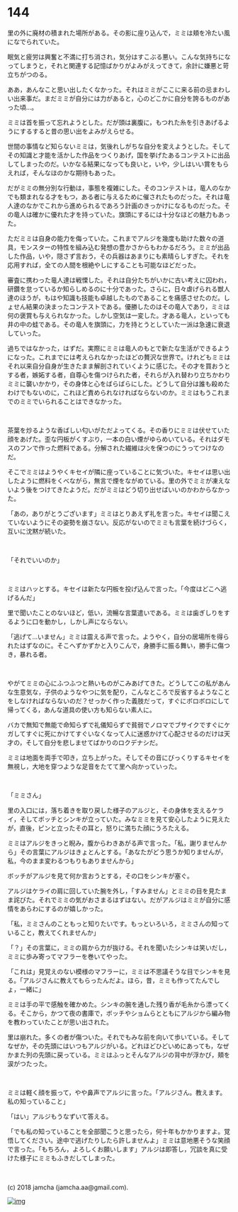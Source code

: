 # 144

里の外に廃材の積まれた場所がある。その影に座り込んで，ミミは頬を冷たい風になでられていた。  

眠気と疲労は興奮と不満に打ち消され，気分はすこぶる悪い。こんな気持ちになってしまうと，それと関連する記憶ばかりがよみがえってきて，余計に嫌悪と苛立ちがつのる。  

ああ，あんなこと思い出したくなかった。それはミミがここに来る前の忌まわしい出来事だ。まだミミが自分には力があると，心のどこかに自分を誇るものがあった頃…。  

ミミは首を振って忘れようとした。だが頭は裏腹に，もつれた糸を引きあげるようにするすると昔の思い出をよみがえらせる。  

世間の事情など知らないミミは，気後れしがちな自分を変えようとした。そしてその知識と才能を活かした作品をつくりあげ，国を挙げたあるコンテストに出品してしまったのだ。いかなる結果になっても良いと，いや，少しはいい賞をもらえれば，そんなほのかな期待もあった。  

だがミミの無分別な行動は，事態を複雑にした。そのコンテストは，竜人のなかでも類まれなる才をもつ，ある者に与えるために催されたものだった。それは竜人達のなかでこれから進められるであろう計画のきっかけになるものだった。その竜人は確かに優れた才を持っていた。旗頭にするには十分なほどの魅力もあった。  

ただミミは自身の能力を侮っていた。これまでアルジを幾度も助けた数々の道具，モンスターの特性を組み込む発想の豊かさからもわかるだろう。ミミが出品した作品，いや，隠さず言おう，その兵器はあまりにも素晴らしすぎた。それを応用すれば，全ての人間を根絶やしにすることも可能なほどだった。  

審査に携わった竜人達は戦慄した。それは自分たちがいかに古い考えに囚われ，研鑽を怠っているか知らしめるのに十分であった。さらに，日々虐げられる獣人達のほうが，もはや知識も技能も卓越したものであることを痛感させたのだ。しょせん結果の決まったコンテストである。優勝したのはその竜人であり，ミミは何の褒賞も与えられなかった。しかし空気は一変した。才ある竜人，といっても井の中の蛙である。その竜人を旗頭に，力を持とうとしていた一派は急速に衰退していった。  

過ちではなかった，はずだ。実際にミミは竜人のもとで新たな生活ができるようになった。これまでには考えられなかったほどの贅沢な世界で。けれどもミミはそれ以来自分自身が生きたまま解剖されていくように感じた。その才を買おうとする者，嫉妬する者，自尊心を傷つけられた者，それらが入れ替わり立ちかわりミミに襲いかかり，その身体と心をばらばらにした。どうして自分は誰も殺めたわけでもないのに，これほど責められなければならないのか。ミミはもうこれまでのミミでいられることはできなかった。  

<br>  

茶葉を炒るような香ばしい匂いがただよってくる。その香りにミミは伏せていた顔をあげた。歪な円板がくすぶり，一本の白い煙がゆらめいている。それはダモスのフンで作った燃料である。分解された繊維は火を保つのにうってつけなのだ。  

そこでミミはようやくキセイが隣に座っていることに気づいた。キセイは思い出したように燃料をくべながら，無言で煙をながめている。里の外でミミが凍えないよう後をつけてきたようだ。だがミミはどう切り出せばいいのかわからなかった。  

「あの，ありがとうございます」ミミはとりあえず礼を言った。キセイは聞こえていないようにその姿勢を崩さない。反応がないのでミミも言葉を続けづらく，互いに沈黙が続いた。  

<br>  

「それでいいのか」  

<br>  

ミミはハッとする。キセイは新たな円板を投げ込んで言った。「今度はどこへ逃げるんだ」  

里で聞いたことのないほど，低い，流暢な言葉遣いである。ミミは歯ぎしりをするように口を動かし，しかし声にならない。  

「逃げて…いません」ミミは震える声で言った。ようやく，自分の居場所を得られたはずなのに。そこへずかずかと入りこんで，身勝手に振る舞い，勝手に傷つき，暴れる者。  

<br>  

やがてミミの心にふつふつと熱いものがこみあげてきた。どうしてこの私があんな生意気な，子供のようなやつに気を配り，こんなところで反省するようなことをしなければならないのだ？せっかく作った義肢だって，すぐにボロボロにして帰ってくる，あんな道具の使い方も知らない素人に。  

バカで無知で無能で命知らずで礼儀知らずで貧弱でノロマでブサイクですぐにケガしてすぐに死にかけてすぐいなくなって人に迷惑かけて心配させるのだけは天才の，そして自分を悲しませてばかりのロクデナシだ。  

ミミは地面を両手で叩き，立ち上がった。そしてその音にびっくりするキセイを無視し，大地を穿つような足音をたてて里へ向かっていった。  

<br>  

「ミミさん」  

里の入口には，落ち着きを取り戻した様子のアルジと，その身体を支えるケライ，そしてボッチとシンキが立っていた。みなミミを見て安心したように見えたが，直後，ピンと立ったその耳と，怒りに満ちた顔にうろたえる。  

ミミはアルジをきっと睨み，腹からわきあがる声で言った。「私，謝りませんから」その言葉にアルジはきょとんとする。「あなたがどう思うか知りませんが，私，今のまま変わるつもりもありませんから」  

ボッチがアルジを見て何か言おうとする，その口をシンキが塞ぐ。  

アルジはケライの肩に回していた腕を外し，「すみません」とミミの目を見たまま詫びた。それでミミの気がおさまるはずはない。だがアルジはミミが自分に感情をあらわにするのが嬉しかった。  

「私，ミミさんのこともっと知りたいです。もっといろいろ，ミミさんの知っていること，教えてくれませんか」  

「？」その言葉に，ミミの肩から力が抜ける。それを聞いたシンキは笑いだし，ミミに歩み寄ってマフラーを巻いてやった。  

「これは」見覚えのない模様のマフラーに，ミミは不思議そうな目でシンキを見る。「アルジさんに教えてもらったんだよ。ほら，昔，ミミも作ってたんでしょ，一緒に」  

ミミは手の平で感触を確かめた。シンキの腕を通した残り香が毛糸から漂ってくる。そこから，かつて夜の書庫で，ボッチやショムらとともにアルジから編み物を教わっていたことが思い出された。  

里は崩れた。多くの者が傷ついた。それでもみな前を向いて歩いている。そしてなぜか，その先頭にはいつもアルジがいる。どれほどひどいめにあっても，なぜかまた列の先頭に戻っている。ミミはふっとそんなアルジの背中が浮かび，頬を涙がつたった。  

<br>  

ミミは軽く顔を振って，やや鼻声でアルジに言った。「アルジさん。教えます。私の知っていること」  

「はい」アルジもうなずいて答える。  

「でも私の知っていることを全部聞こうと思ったら，何十年もかかりますよ。覚悟してください。途中で逃げたりしたら許しませんよ」ミミは意地悪そうな笑顔で言った。「もちろん，よろしくお願いします」アルジは即答し，冗談を真に受けた様子にミミもふきだしてしまった。  

<br>  
<br>  
(c) 2018 jamcha (jamcha.aa@gmail.com).  

[![img](http://i.creativecommons.org/l/by-nc-sa/4.0/88x31.png)](http://creativecommons.org/licenses/by-nc-sa/4.0/deed)